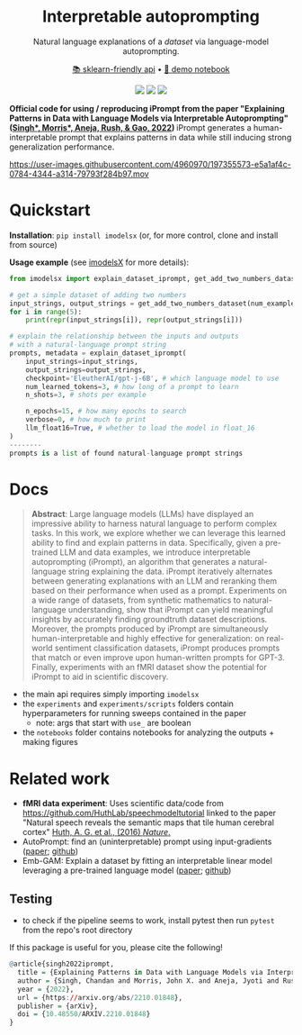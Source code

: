 <h1 align="center">  Interpretable autoprompting </h1>
<p align="center"> Natural language explanations of a <i>dataset</i> via language-model autoprompting.
</p>

<p align="center">
  <a href="http://csinva.io/imodelsX/iprompt/api.html#imodelsx.iprompt.api.explain_dataset_iprompt">📚 sklearn-friendly api</a> •
  <a href="https://github.com/csinva/interpretable-autoprompting/blob/master/demo.ipynb">📖 demo notebook</a>
</p>

<p align="center">
  <img src="https://img.shields.io/badge/license-mit-blue.svg">
  <img src="https://img.shields.io/badge/python-3.6+-blue">
  <img src="https://img.shields.io/pypi/v/imodelsx?color=green">
</p>  


<b>Official code for using / reproducing iPrompt from the paper "Explaining Patterns in Data  with  Language Models via Interpretable Autoprompting" (<a href="https://arxiv.org/abs/2210.01848">Singh*, Morris*, Aneja, Rush, & Gao, 2022</a>) </b> iPrompt generates a human-interpretable prompt that explains patterns in data while still inducing strong generalization performance.

https://user-images.githubusercontent.com/4960970/197355573-e5a1af4c-0784-4344-a314-79793f284b97.mov

# Quickstart
**Installation**: `pip install imodelsx` (or, for more control, clone and install from source)

**Usage example** (see [imodelsX](https://github.com/csinva/imodelsX) for more details):

```python
from imodelsx import explain_dataset_iprompt, get_add_two_numbers_dataset

# get a simple dataset of adding two numbers
input_strings, output_strings = get_add_two_numbers_dataset(num_examples=100)
for i in range(5):
    print(repr(input_strings[i]), repr(output_strings[i]))

# explain the relationship between the inputs and outputs
# with a natural-language prompt string
prompts, metadata = explain_dataset_iprompt(
    input_strings=input_strings,
    output_strings=output_strings,
    checkpoint='EleutherAI/gpt-j-6B', # which language model to use
    num_learned_tokens=3, # how long of a prompt to learn
    n_shots=3, # shots per example

    n_epochs=15, # how many epochs to search
    verbose=0, # how much to print
    llm_float16=True, # whether to load the model in float_16
)
--------
prompts is a list of found natural-language prompt strings
```

# Docs
<blockquote>
<b>Abstract</b>: Large language models (LLMs) have displayed an impressive ability to harness natural language to perform complex tasks. In this work, we explore whether we can leverage this learned ability to find and explain patterns in data. Specifically, given a pre-trained LLM and data examples, we introduce interpretable autoprompting (iPrompt), an algorithm that generates a natural-language string explaining the data. iPrompt iteratively alternates between generating explanations with an LLM and reranking them based on their performance when used as a prompt. Experiments on a wide range of datasets, from synthetic mathematics to natural-language understanding, show that iPrompt can yield meaningful insights by accurately finding groundtruth dataset descriptions. Moreover, the prompts produced by iPrompt are simultaneously human-interpretable and highly effective for generalization: on real-world sentiment classification datasets, iPrompt produces prompts that match or even improve upon human-written prompts for GPT-3. Finally, experiments with an fMRI dataset show the potential for iPrompt to aid in scientific discovery.
</blockquote>

- the main api requires simply importing `imodelsx`
- the `experiments` and `experiments/scripts` folders contain hyperparameters for running sweeps contained in the paper
  - note: args that start with `use_` are boolean
- the `notebooks` folder contains notebooks for analyzing the outputs + making figures

# Related work

- **fMRI data experiment**: Uses scientific data/code from https://github.com/HuthLab/speechmodeltutorial linked to the paper "Natural speech reveals the semantic maps that tile human cerebral cortex" [Huth, A. G. et al., (2016) _Nature_.](https://www.nature.com/articles/nature17637)
- AutoPrompt: find an (uninterpretable) prompt using input-gradients ([paper](https://arxiv.org/abs/2010.15980); [github](https://github.com/ucinlp/autoprompt))
- Emb-GAM: Explain a dataset by fitting an interpretable linear model leveraging a pre-trained language model ([paper](https://arxiv.org/abs/2209.11799); [github](https://github.com/csinva/emb-gam))

## Testing
- to check if the pipeline seems to work, install pytest then run `pytest` from the repo's root directory

If this package is useful for you, please cite the following!

```r
@article{singh2022iprompt,
  title = {Explaining Patterns in Data with Language Models via Interpretable Autoprompting},
  author = {Singh, Chandan and Morris, John X. and Aneja, Jyoti and Rush, Alexander M. and Gao, Jianfeng},
  year = {2022},
  url = {https://arxiv.org/abs/2210.01848},
  publisher = {arXiv},  
  doi = {10.48550/ARXIV.2210.01848}  
}
```
